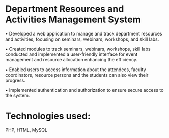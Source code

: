 # Department Resources and Activities Management System

• Developed a web application to manage and track department resources and activities, focusing on seminars,
webinars, workshops, and skill labs.

• Created modules to track seminars, webinars, workshops, skill labs conducted and implemented a user-friendly
interface for event management and resource allocation enhancing the efficiency.

• Enabled users to access information about the attendees, faculty coordinators, resource persons and the students
can also view their progress.

• Implemented authentication and authorization to ensure secure access to the system.


# Technologies used:

PHP, HTML, MySQL
